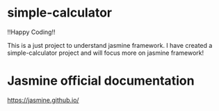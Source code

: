 # simple-calculator

!!Happy Coding!!

This is a just project to understand jasmine framework. I have created a simple-calculator project and will focus more on jasmine framework!

# Jasmine official documentation

https://jasmine.github.io/
